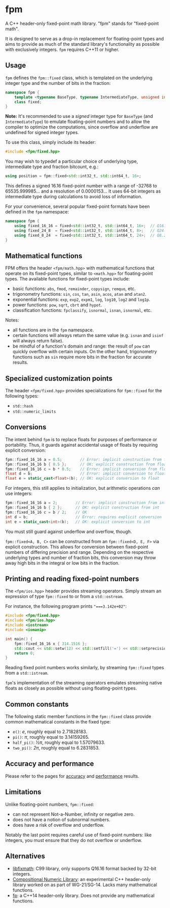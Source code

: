 # fpm
A C++ header-only fixed-point math library. "fpm" stands for "fixed-point math".

It is designed to serve as a drop-in replacement for floating-point types and aims to provide as much of the standard library's functionality as possible with exclusively integers. `fpm` requires C++11 or higher.

## Usage
`fpm` defines the `fpm::fixed` class, which is templated on the underlying integer type and the number of bits in the fraction:
```c++
namespace fpm {
    template <typename BaseType, typename IntermediateType, unsigned int FractionBits>
    class fixed;
}
```
**Note:** It's recommended to use a *signed* integer type for `BaseType` (and `IntermediateType`) to emulate floating-point numbers
and to allow the compiler to optimize the computations, since overflow and underflow are undefined
for signed integer types.

To use this class, simply include its header:
```c++
#include <fpm/fixed.hpp>
```
You may wish to typedef a particular choice of underlying type, intermediate type and fraction bitcount, e.g.:
```c++
using position = fpm::fixed<std::int32_t, std::int64_t, 16>;
```
This defines a signed 16.16 fixed-point number with a range of -32768 to 65535.999985... and a resolution of 0.0000153... It uses 64-bit integers as intermediate type during calculations to avoid loss of information.

For your convenience, several popular fixed-point formats have been defined in the `fpm` namespace:
```c++
namespace fpm {
    using fixed_16_16 = fixed<std::int32_t, std::int64_t, 16>;  // Q16.16 format
    using fixed_24_8  = fixed<std::int32_t, std::int64_t, 8>;   // Q24.8 format
    using fixed_8_24  = fixed<std::int32_t, std::int64_t, 24>;  // Q8.24 format
}
```

## Mathematical functions
FPM offers the header `<fpm/math.hpp>` with mathematical functions that operate on its fixed-point types, similar to `<math.hpp>` for floating-point types.
The available functions for fixed-point types include:
* basic functions: `abs`, `fmod`, `remainder`, `copysign`, `remquo`, etc.
* trigonometry functions: `sin`, `cos`, `tan`, `asin`, `acos`, `atan` and `atan2`.
* exponential functions: `exp`, `exp2`, `expm1`, `log`, `log10`, `log2` and `log1p`.
* power functions: `pow`, `sqrt`, `cbrt` and `hypot`.
* classification functions: `fpclassify`, `isnormal`, `isnan`, `isnormal`, etc.

Notes:
* all functions are in the `fpm` namespace.
* certain functions will always return the same value (e.g. `isnan` and `isinf` will always return false).
* be mindful of a function's domain and range: the result of `pow` can quickly overflow with certain inputs. On the other hand, trigonometry functions such as `sin` require more bits in the fraction for accurate results.

## Specialized customization points
The header `<fpm/fixed.hpp>` provides specializations for `fpm::fixed` for the following types:
* `std::hash`
* `std::numeric_limits`

## Conversions
The intent behind `fpm` is to replace floats for purposes of performance or portability. Thus, it guards against accidental usage of floats by requiring explicit conversion:
```c++
fpm::fixed_16_16 a = 0.5;        // Error: implicit construction from float
fpm::fixed_16_16 b { 0.5 };      // OK: explicit construction from float
fpm::fixed_16_16 c = b * 0.5;    // Error: implicit conversion from float
float d = b;                     // Error: implicit conversion to float
float e = static_cast<float>(b); // OK: explicit conversion to float
```

For integers, this still applies to initialization, but arithmetic operations *can* use integers:
```c++
fpm::fixed_16_16 a = 2;        // Error: implicit construction from int
fpm::fixed_16_16 b { 2 };      // OK: explicit construction from int
fpm::fixed_16_16 c = b / 2;    // OK
int d = b;                     // Error: requires explicit conversion
int e = static_cast<int>(b);   // OK: explicit conversion to int
```
You must still guard against underflow and overflow, though.

`fpm::fixed<A, B, C>` can be constructed from an `fpm::fixed<D, E, F>` via explicit construction. This allows for conversion between fixed-point numbers of differing precision and range.
Depending on the respective underlying types and number of fraction bits, this conversion may throw away high bits in the integral or low bits in the fraction.

## Printing and reading fixed-point numbers
The `<fpm/ios.hpp>` header provides streaming operators. Simply stream an expression of type `fpm::fixed` to or from a `std::ostream`.

For instance, the following program prints `"===3.142e+02"`:
```c++
#include <fpm/fixed.hpp>
#include <fpm/ios.hpp>
#include <iostream>
#include <iomanip>

int main() {
    fpm::fixed_16_16 x { 314.1516 };
    std::cout << std::setw(12) << std::setfill('=') << std::setprecision(3) << std::scientific << x << std::endl;
    return 0;
}
```

Reading fixed point numbers works similarly, by streaming `fpm::fixed` types from a `std::istream`.

`fpm`'s implementation of the streaming operators emulates streaming native floats as closely as possible without using floating-point types.

## Common constants
The following static member functions in the `fpm::fixed` class provide common mathematical constants in the fixed type:
* `e()`: _e_, roughly equal to 2.71828183.
* `pi()`: _π_, roughly equal to 3.14159265.
* `half_pi()`: _½π_, roughly equal to 1.57079633.
* `two_pi()`: _2π_, roughly equal to 6.2831853.

## Accuracy and performance
Please refer to the pages for [accuracy](accuracy.md) and [performance](performance.md) results.

## Limitations
Unlike floating-point numbers, `fpm::fixed`:
* can not represent Not-a-Number, infinity or negative zero.
* does not have a notion of subnormal numbers.
* does have a risk of overflow and underflow.

Notably the last point requires careful use of fixed-point numbers: like integers, you must ensure that they do not overflow or underflow.

## Alternatives
* [libfixmath](https://github.com/PetteriAimonen/libfixmath): C99 library, only supports Q16.16 format backed by 32-bit integers.
* [Compositional Numeric Library](https://github.com/johnmcfarlane/cnl): an experimental C++ header-only library worked on as part of WG-21/SG-14. Lacks many mathematical functions.
* [fp](https://github.com/mizvekov/fp): a C++14 header-only library. Does not provide any mathematical functions.